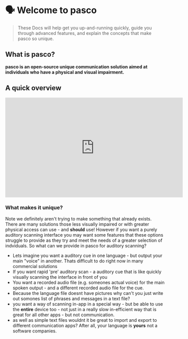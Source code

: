 # 🗣 ️Welcome to pasco
 
> These Docs will help get you up-and-running quickly, guide you through advanced features, and explain the concepts that make pasco so unique.

## What is pasco?

**pasco is an open-source unique communication solution aimed at individuals who have a physical and visual impairment.** 

## A quick overview 

<iframe width="560" height="315" src="https://www.youtube.com/embed/0BW-iez_IuQ" frameborder="0" allow="accelerometer; autoplay; encrypted-media; gyroscope; picture-in-picture" allowfullscreen></iframe>

### What makes it **unique**?

Note we definitely aren't trying to make something that already exists. There are many solutions those less visually impaired or with greater physical access can use - and **should** use! However if you want a purely auditory scanning interface you may want some features that these options struggle to provide as they try and meet the needs of a greater selection of indviduals. So what can we provide in pasco for auditory scanning? 

* Lets imagine you want a auditory cue in one language - but output your main "voice" in another. Thats difficult to do right now in many commercial solutions
* If you want rapid 'pre' auditory scan - a auditory cue that is like quickly visually scanning the interface in front of you
* You want a recorded audio file (e.g. someones actual voice) for the main spoken output - and a different recorded audio file for the cue.
* Because the language file doesnt have pictures why can't you just write out somones list of phrases and messages in a text file? 
* you want a way of scanning in-app in a special way - but be able to use the **entire** device too - not just in a really slow in-efficient way that is great for all other apps - but not communication. 
* as well as simple text files wouldnt it be great to import and export to different communication apps? After all, your language is **yours** not a software companies. 